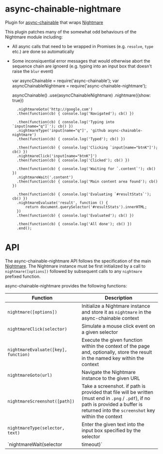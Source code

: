 async-chainable-nightmare
=========================
Plugin for [async-chainable](https://github.com/hash-bang/async-chainable) that wraps [Nightmare](https://github.com/segmentio/nightmare#readme)


This plugin patches many of the somewhat odd behaviours of the Nightmare module including:

* All async calls that need to be wrapped in Promises (e.g. `resolve`, `type` etc.) are done so automatically
* Some inconsiquential error messages that would otherwise abort the sequence chain are ignoerd (e.g. typing into an input box that doesn't raise the `blur` event)


	var asyncChainable = require('async-chainable');
	var asyncChainableNightmare = require('async-chainable-nightmare');

	asyncChainable()
		.use(asyncChainableNightmare)
		.nightmare({show: true})

		.nightmareGoto('http://google.com')
		.then(function(cb) { console.log('Navigated'); cb() })

		.then(function(cb) { console.log('Typing into `input[name="q"]`'); cb() })
		.nightmareType('input[name="q"]', 'github async-chainable-nightmare')
		.then(function(cb) { console.log('Typed'); cb() })

		.then(function(cb) { console.log('Clicking `input[name="btnK"]'); cb() })
		.nightmareClick('input[name="btnK"]')
		.then(function(cb) { console.log('Clicked'); cb() })

		.then(function(cb) { console.log('Waiting for `.content`'); cb() })
		.nightmareWait('.content')
		.then(function(cb) { console.log('Main content area found'); cb() })

		.then(function(cb) { console.log('Evaluating `#resultStats`'); cb() })
		.nightmareEvaluate('result', function () {
			return document.querySelector('#resultStats').innerHTML;
		})
		.then(function(cb) { console.log('Evaluated'); cb() })

		.then(function(cb) { console.log('All done'); cb() })
		.end();


API
===
The async-chainable-nightmare API follows the specification of the main [Nightmare](https://github.com/segmentio/nightmare#readme). The Nightmare instance must be first initialized by a call to `nightmare([options])` followed by subsequent calls to any `nightmare` prefixed function.

async-chainable-nightmare provides the following functions:

| Function                             | Description                                                                                                                     |
|--------------------------------------|---------------------------------------------------------------------------------------------------------------------------------|
| `nightmare([options])`               | Initialize a Nightmare instance and store it as `nightmare` in the async-chainable context                                      |
| `nightmareClick(selector)`           | Simulate a mouse click event on a given selector                                                                                |
| `nightmareEvaluate([key], function)` | Execute the given function within the context of the page and, optionally, store the result in the named key within the context |
| `nightmareGoto(url)`                 | Navigate the Nightmare instance to the given URL                                                                                |
| `nightmareScreenshot([path])`        | Take a screenshot. if path is provided that file will be written (must end in `.png` / `.pdf`), if no path is provided a buffer is returned into the `screenshot` key within the context |
| `nightmareType(selector, text)`      | Enter the given text into the input box specified by the selector                                                               |
| `nightmareWait(selector | timeout)`  | Wait for a given selector to appear or a given number of milliseconds                                                           |
